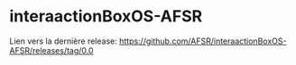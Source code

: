 # interaactionBoxOS-AFSR

Lien vers la dernière release:
https://github.com/AFSR/interaactionBoxOS-AFSR/releases/tag/0.0
